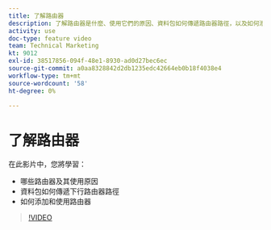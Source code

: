 ```yaml
---
title: 了解路由器
description: 了解路由器是什麼、使用它們的原因、資料包如何傳遞路由器路徑，以及如何添加和使用路由器，所有這些都在 [!DNL Adobe Workfront Fusion].
activity: use
doc-type: feature video
team: Technical Marketing
kt: 9012
exl-id: 38517856-094f-48e1-8930-ad0d27bec6ec
source-git-commit: a0aa8328842d2db1235edc42664eb0b18f4038e4
workflow-type: tm+mt
source-wordcount: '58'
ht-degree: 0%

---
```


# 了解路由器

在此影片中，您將學習：

* 哪些路由器及其使用原因
* 資料包如何傳遞下行路由器路徑
* 如何添加和使用路由器

>[!VIDEO](https://video.tv.adobe.com/v/335271/?quality=12)
